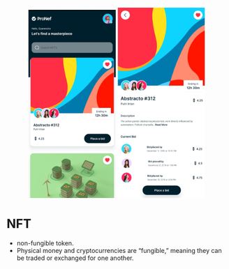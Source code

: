 <p align="center">
  <img src="img/homepage.jpg" width="200"/>
  <img src="img/detail.jpg" width="200"/>
</p>

# NFT
 -  non-fungible token.
 -  Physical money and cryptocurrencies are “fungible,” meaning they can be traded or exchanged for one another.
